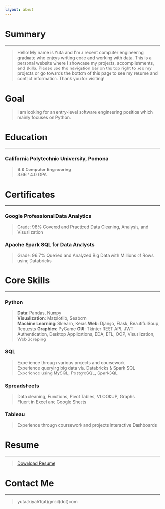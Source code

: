 ```yaml
---
layout: about 
---
```



# Summary
---
> Hello! My name is Yuta and I'm a recent computer engineering graduate who enjoys writing code and working with data. This is a personal website where I showcase my projects, accomplishments, and skills. Please use the navigation bar on the top right to see my projects or go towards the bottom of this page to see my resume and contact information. Thank you for visiting!

# Goal
> I am looking for an entry-level software engineering position which mainly focuses on Python. 

# Education
---
### California Polytechnic University, Pomona
> B.S Computer Engineering  
> 3.66 / 4.0 GPA  


# Certificates 
---
### Google Professional Data Analytics 
> Grade: 98% 
> Covered and Practiced Data Cleaning, Analysis, and Visualization


### Apache Spark SQL for Data Analysts
>  Grade: 96.7% 
>  Queried and Analyzed Big Data with Millions of Rows using Databricks


# Core Skills  
---
### Python
> **Data**: Pandas, Numpy  
> **Visualization**: Matplotlib, Seaborn    
> **Machine Learning**: Sklearn, Keras
> **Web**: Django, Flask, BeautifulSoup, Requests
> **Graphics**: PyGame
> **GUI**: Tkinter
> REST API, JWT Authentication, Desktop Applications, EDA, ETL, OOP, Visualization, Web Scraping


### SQL
> Experience through various projects and coursework  
> Experience querying big data via. Databricks & Spark SQL  
> Experience using MySQL, PostgreSQL, SparkSQL  


### Spreadsheets
> Data cleaning, Functions, Pivot Tables, VLOOKUP, Graphs  
> Fluent in Excel and Google Sheets  


### Tableau
> Experience through coursework and projects 
> Interactive Dashboards  


# Resume
---
> <a href="assets/files/resume.pdf" download>Download Resume</a>


# Contact Me 
---
> yutaakiya51(at)gmail(dot)com
